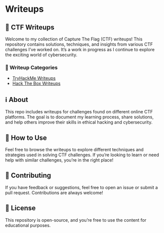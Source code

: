 # Writeups

## 🏴 CTF Writeups  
Welcome to my collection of Capture The Flag (CTF) writeups! This repository contains solutions, techniques, and insights from various CTF challenges I’ve worked on. It’s a work in progress as I continue to explore the exciting world of cybersecurity.

### 📂 Writeup Categories  
- [TryHackMe Writeups](https://x-pwn3d.github.io/categories/tryhackme/)
- [Hack The Box Writeups](https://x-pwn3d.github.io/categories/hack-the-box/)

## ℹ️ About  
This repo includes writeups for challenges found on different online CTF platforms. The goal is to document my learning process, share solutions, and help others improve their skills in ethical hacking and cybersecurity.

## 📖 How to Use  
Feel free to browse the writeups to explore different techniques and strategies used in solving CTF challenges. If you’re looking to learn or need help with similar challenges, you’re in the right place!

## 🤝 Contributing  
If you have feedback or suggestions, feel free to open an issue or submit a pull request. Contributions are always welcome!

## 📜 License  
This repository is open-source, and you’re free to use the content for educational purposes.
